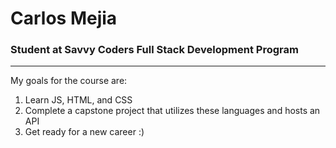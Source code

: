 # Carlos Mejia
### Student at Savvy Coders Full Stack Development Program
---
My goals for the course are:
1. Learn JS, HTML, and CSS
2. Complete a capstone project that utilizes these languages and hosts an API
3. Get ready for a new career :)